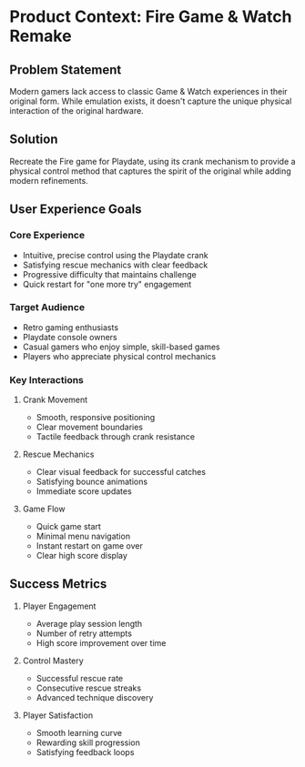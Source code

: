 # Product Context: Fire Game & Watch Remake

## Problem Statement
Modern gamers lack access to classic Game & Watch experiences in their original form. While emulation exists, it doesn't capture the unique physical interaction of the original hardware.

## Solution
Recreate the Fire game for Playdate, using its crank mechanism to provide a physical control method that captures the spirit of the original while adding modern refinements.

## User Experience Goals

### Core Experience
- Intuitive, precise control using the Playdate crank
- Satisfying rescue mechanics with clear feedback
- Progressive difficulty that maintains challenge
- Quick restart for "one more try" engagement

### Target Audience
- Retro gaming enthusiasts
- Playdate console owners
- Casual gamers who enjoy simple, skill-based games
- Players who appreciate physical control mechanics

### Key Interactions
1. Crank Movement
   - Smooth, responsive positioning
   - Clear movement boundaries
   - Tactile feedback through crank resistance

2. Rescue Mechanics
   - Clear visual feedback for successful catches
   - Satisfying bounce animations
   - Immediate score updates

3. Game Flow
   - Quick game start
   - Minimal menu navigation
   - Instant restart on game over
   - Clear high score display

## Success Metrics
1. Player Engagement
   - Average play session length
   - Number of retry attempts
   - High score improvement over time

2. Control Mastery
   - Successful rescue rate
   - Consecutive rescue streaks
   - Advanced technique discovery

3. Player Satisfaction
   - Smooth learning curve
   - Rewarding skill progression
   - Satisfying feedback loops
